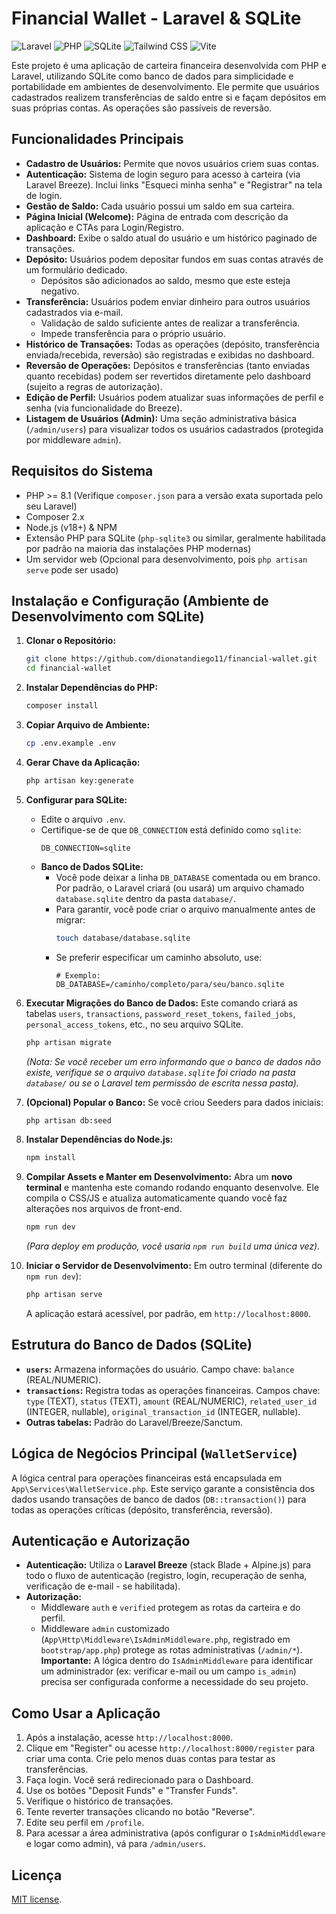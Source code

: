 # Financial Wallet - Laravel & SQLite

![Laravel](https://img.shields.io/badge/Laravel-FF2D20?style=for-the-badge&logo=laravel&logoColor=white) ![PHP](https://img.shields.io/badge/PHP-777BB4?style=for-the-badge&logo=php&logoColor=white) ![SQLite](https://img.shields.io/badge/SQLite-003B57?style=for-the-badge&logo=sqlite&logoColor=white) ![Tailwind CSS](https://img.shields.io/badge/Tailwind_CSS-38B2AC?style=for-the-badge&logo=tailwind-css&logoColor=white) ![Vite](https://img.shields.io/badge/Vite-646CFF?style=for-the-badge&logo=vite&logoColor=white)

Este projeto é uma aplicação de carteira financeira desenvolvida com PHP e Laravel, utilizando SQLite como banco de dados para simplicidade e portabilidade em ambientes de desenvolvimento. Ele permite que usuários cadastrados realizem transferências de saldo entre si e façam depósitos em suas próprias contas. As operações são passíveis de reversão.

## Funcionalidades Principais

*   **Cadastro de Usuários:** Permite que novos usuários criem suas contas.
*   **Autenticação:** Sistema de login seguro para acesso à carteira (via Laravel Breeze). Inclui links "Esqueci minha senha" e "Registrar" na tela de login.
*   **Gestão de Saldo:** Cada usuário possui um saldo em sua carteira.
*   **Página Inicial (Welcome):** Página de entrada com descrição da aplicação e CTAs para Login/Registro.
*   **Dashboard:** Exibe o saldo atual do usuário e um histórico paginado de transações.
*   **Depósito:** Usuários podem depositar fundos em suas contas através de um formulário dedicado.
    *   Depósitos são adicionados ao saldo, mesmo que este esteja negativo.
*   **Transferência:** Usuários podem enviar dinheiro para outros usuários cadastrados via e-mail.
    *   Validação de saldo suficiente antes de realizar a transferência.
    *   Impede transferência para o próprio usuário.
*   **Histórico de Transações:** Todas as operações (depósito, transferência enviada/recebida, reversão) são registradas e exibidas no dashboard.
*   **Reversão de Operações:** Depósitos e transferências (tanto enviadas quanto recebidas) podem ser revertidos diretamente pelo dashboard (sujeito a regras de autorização).
*   **Edição de Perfil:** Usuários podem atualizar suas informações de perfil e senha (via funcionalidade do Breeze).
*   **Listagem de Usuários (Admin):** Uma seção administrativa básica (`/admin/users`) para visualizar todos os usuários cadastrados (protegida por middleware `admin`).

## Requisitos do Sistema

*   PHP >= 8.1 (Verifique `composer.json` para a versão exata suportada pelo seu Laravel)
*   Composer 2.x
*   Node.js (v18+) & NPM
*   Extensão PHP para SQLite (`php-sqlite3` ou similar, geralmente habilitada por padrão na maioria das instalações PHP modernas)
*   Um servidor web (Opcional para desenvolvimento, pois `php artisan serve` pode ser usado)

## Instalação e Configuração (Ambiente de Desenvolvimento com SQLite)

1.  **Clonar o Repositório:**
    ```bash
    git clone https://github.com/dionatandiego11/financial-wallet.git
    cd financial-wallet
    ```

2.  **Instalar Dependências do PHP:**
    ```bash
    composer install
    ```

3.  **Copiar Arquivo de Ambiente:**
    ```bash
    cp .env.example .env
    ```

4.  **Gerar Chave da Aplicação:**
    ```bash
    php artisan key:generate
    ```

5.  **Configurar para SQLite:**
    *   Edite o arquivo `.env`.
    *   Certifique-se de que `DB_CONNECTION` está definido como `sqlite`:
        ```env
        DB_CONNECTION=sqlite
        ```
    *   **Banco de Dados SQLite:**
        *   Você pode deixar a linha `DB_DATABASE` comentada ou em branco. Por padrão, o Laravel criará (ou usará) um arquivo chamado `database.sqlite` dentro da pasta `database/`.
        *   Para garantir, você pode criar o arquivo manualmente antes de migrar:
            ```bash
            touch database/database.sqlite
            ```
        *   Se preferir especificar um caminho absoluto, use:
            ```env
            # Exemplo: DB_DATABASE=/caminho/completo/para/seu/banco.sqlite
            ```

6.  **Executar Migrações do Banco de Dados:**
    Este comando criará as tabelas `users`, `transactions`, `password_reset_tokens`, `failed_jobs`, `personal_access_tokens`, etc., no seu arquivo SQLite.
    ```bash
    php artisan migrate
    ```
    *(Nota: Se você receber um erro informando que o banco de dados não existe, verifique se o arquivo `database.sqlite` foi criado na pasta `database/` ou se o Laravel tem permissão de escrita nessa pasta).*

7.  **(Opcional) Popular o Banco:**
    Se você criou Seeders para dados iniciais:
    ```bash
    php artisan db:seed
    ```

8.  **Instalar Dependências do Node.js:**
    ```bash
    npm install
    ```

9.  **Compilar Assets e Manter em Desenvolvimento:**
    Abra um **novo terminal** e mantenha este comando rodando enquanto desenvolve. Ele compila o CSS/JS e atualiza automaticamente quando você faz alterações nos arquivos de front-end.
    ```bash
    npm run dev
    ```
    *(Para deploy em produção, você usaria `npm run build` uma única vez).*

10. **Iniciar o Servidor de Desenvolvimento:**
    Em outro terminal (diferente do `npm run dev`):
    ```bash
    php artisan serve
    ```
    A aplicação estará acessível, por padrão, em `http://localhost:8000`.

## Estrutura do Banco de Dados (SQLite)

*   **`users`:** Armazena informações do usuário. Campo chave: `balance` (REAL/NUMERIC).
*   **`transactions`:** Registra todas as operações financeiras. Campos chave: `type` (TEXT), `status` (TEXT), `amount` (REAL/NUMERIC), `related_user_id` (INTEGER, nullable), `original_transaction_id` (INTEGER, nullable).
*   **Outras tabelas:** Padrão do Laravel/Breeze/Sanctum.

## Lógica de Negócios Principal (`WalletService`)

A lógica central para operações financeiras está encapsulada em `App\Services\WalletService.php`. Este serviço garante a consistência dos dados usando transações de banco de dados (`DB::transaction()`) para todas as operações críticas (depósito, transferência, reversão).

## Autenticação e Autorização

*   **Autenticação:** Utiliza o **Laravel Breeze** (stack Blade + Alpine.js) para todo o fluxo de autenticação (registro, login, recuperação de senha, verificação de e-mail - se habilitada).
*   **Autorização:**
    *   Middleware `auth` e `verified` protegem as rotas da carteira e do perfil.
    *   Middleware `admin` customizado (`App\Http\Middleware\IsAdminMiddleware.php`, registrado em `bootstrap/app.php`) protege as rotas administrativas (`/admin/*`). **Importante:** A lógica dentro do `IsAdminMiddleware` para identificar um administrador (ex: verificar e-mail ou um campo `is_admin`) precisa ser configurada conforme a necessidade do seu projeto.

## Como Usar a Aplicação

1.  Após a instalação, acesse `http://localhost:8000`.
2.  Clique em "Register" ou acesse `http://localhost:8000/register` para criar uma conta. Crie pelo menos duas contas para testar as transferências.
3.  Faça login. Você será redirecionado para o Dashboard.
4.  Use os botões "Deposit Funds" e "Transfer Funds".
5.  Verifique o histórico de transações.
6.  Tente reverter transações clicando no botão "Reverse".
7.  Edite seu perfil em `/profile`.
8.  Para acessar a área administrativa (após configurar o `IsAdminMiddleware` e logar como admin), vá para `/admin/users`.


## Licença

[MIT license](https://opensource.org/licenses/MIT).
